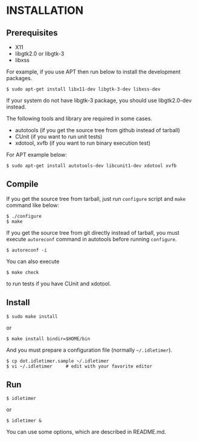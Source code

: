 INSTALLATION
============

## Prerequisites

 - X11
 - libgtk2.0 or libgtk-3
 - libxss

For example, if you use APT then run below to install the development packages.

    $ sudo apt-get install libx11-dev libgtk-3-dev libxss-dev

If your system do not have libgtk-3 package, you should use libgtk2.0-dev
instead.

The following tools and library are required in some cases.

 - autotools (if you get the source tree from github instead of tarball)
 - CUnit (if you want to run unit tests)
 - xdotool, xvfb (if you want to run binary execution test)

For APT example below:

    $ sudo apt-get install autotools-dev libcunit1-dev xdotool xvfb


## Compile

If you get the source tree from tarball,
just run `configure` script and `make` command like below:

    $ ./configure
    $ make

If you get the source tree from git directly instead of tarball,
you must execute `autoreconf` command in autotools before running `configure`.

    $ autoreconf -i

You can also execute

    $ make check

to run tests if you have CUnit and xdotool.

## Install

    $ sudo make install

or

    $ make install bindir=$HOME/bin

And you must prepare a configuration file (normally `~/.idletimer`).

    $ cp dot.idletimer.sample ~/.idletimer
    $ vi ~/.idletimer     # edit with your favorite editor

## Run

    $ idletimer

or

    $ idletimer &

You can use some options, which are described in README.md.
